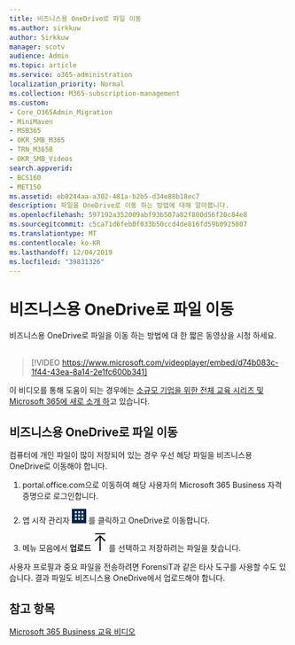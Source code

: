 ```yaml
---
title: 비즈니스용 OneDrive로 파일 이동
ms.author: sirkkuw
author: Sirkkuw
manager: scotv
audience: Admin
ms.topic: article
ms.service: o365-administration
localization_priority: Normal
ms.collection: M365-subscription-management
ms.custom:
- Core_O365Admin_Migration
- MiniMaven
- MSB365
- OKR_SMB_M365
- TRN_M365B
- OKR_SMB_Videos
search.appverid:
- BCS160
- MET150
ms.assetid: eb8244aa-a302-481a-b2b5-d34e88b18ec7
description: 파일을 OneDrive로 이동 하는 방법에 대해 알아봅니다.
ms.openlocfilehash: 597192a352009abf93b507a82f800d56f20c84e8
ms.sourcegitcommit: c5ca71d6feb0f033b50ccd4de816fd59b0925007
ms.translationtype: MT
ms.contentlocale: ko-KR
ms.lasthandoff: 12/04/2019
ms.locfileid: "39831326"
---
```

# <a name="move-files-to-onedrive-for-business"></a>비즈니스용 OneDrive로 파일 이동

비즈니스용 OneDrive로 파일을 이동 하는 방법에 대 한 짧은 동영상을 시청 하세요.<br><br>

> [!VIDEO https://www.microsoft.com/videoplayer/embed/d74b083c-1f44-43ea-8a14-2e1fc600b341] 

이 비디오를 통해 도움이 되는 경우에는 [소규모 기업을 위한 전체 교육 시리즈 및 Microsoft 365에 새로 소개 하](https://support.office.com/article/6ab4bbcd-79cf-4000-a0bd-d42ce4d12816)고 있습니다.


## <a name="move-files-to-onedrive-for-business"></a>비즈니스용 OneDrive로 파일 이동

컴퓨터에 개인 파일이 많이 저장되어 있는 경우 우선 해당 파일을 비즈니스용 OneDrive로 이동해야 합니다.
  
1. portal.office.com으로 이동하여 해당 사용자의 Microsoft 365 Business 자격 증명으로 로그인합니다.
    
2. 앱 시작 관리자 ![The app launcher icon in Office 365](media/7502f4ec-3c9a-435d-a7b4-b9cda85189a7.png) 를 클릭하고 OneDrive로 이동합니다. 
    
3. 메뉴 모음에서 **업로드**![Upload](media/d9b963b8-10af-42e2-953d-360301b83d3c.png)를 선택하고 저장하려는 파일을 찾습니다. 
    
사용자 프로필과 중요 파일을 전송하려면 ForensiT과 같은 타사 도구를 사용할 수도 있습니다. 결과 파일도 비즈니스용 OneDrive에서 업로드해야 합니다.
  
## <a name="see-also"></a>참고 항목

[Microsoft 365 Business 교육 비디오](https://support.office.com/article/6ab4bbcd-79cf-4000-a0bd-d42ce4d12816)
